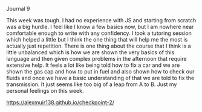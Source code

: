 Journal 9

This week was tough. I had no experience with JS and starting from scratch was a big hurdle. I feel like I know a few basics now, but I am nowhere near comfortable enough to write with any confidency. I took a tutoring session which helped a little but I think the one thing that will help me the most is actually just repetition. There is one thing about the course that I think is a little unbalanced which is how we are shown the very basics of this language and then given complex problems in the afternoon that require extensive help. It feels a lot like being told how to fix a car and we are shown the gas cap and how to put in fuel and also shown how to check our fluids and once we have a basic understanding of that we are told to fix the transmission. It just seems like too big of a leap from A to B. Just my personal feelings on this week.

https://alexmuir138.github.io/checkpoint-2/